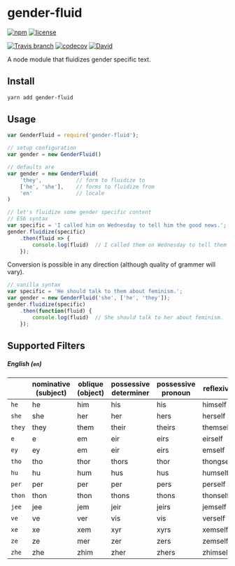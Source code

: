 
# gender-fluid

[![npm](https://img.shields.io/npm/v/gender-fluid.svg)](https://www.npmjs.com/package/gender-fluid)
[![license](https://img.shields.io/github/license/tommilligan/gender-fluid.svg)]()

[![Travis branch](https://img.shields.io/travis/tommilligan/gender-fluid/develop.svg)](https://travis-ci.org/tommilligan/gender-fluid)
[![codecov](https://codecov.io/gh/tommilligan/gender-fluid/branch/develop/graph/badge.svg)](https://codecov.io/gh/tommilligan/gender-fluid)
[![David](https://img.shields.io/david/tommilligan/gender-fluid.svg)](https://david-dm.org/tommilligan/gender-fluid)

A node module that fluidizes gender specific text.

## Install

```bash
yarn add gender-fluid
```

## Usage

```javascript
var GenderFluid = require('gender-fluid');

// setup configuration
var gender = new GenderFluid()

// defaults are
var gender = new GenderFluid(
    'they',           // form to fluidize to
    ['he', 'she'],    // forms to fluidize from
    'en'              // locale
)

// let's fluidize some gender specific content
// ES6 syntax
var specific = 'I called him on Wednesday to tell him the good news.';
gender.fluidize(specific)
    .then(fluid => {
        console.log(fluid)  // I called them on Wednesday to tell them the good news.
    });
```

Conversion is possible in any direction (although quality of grammer will vary).
```javascript
// vanilla syntax
var specific = 'He should talk to them about feminism.';
var gender = new GenderFluid('she', ['he', 'they']);
gender.fluidize(specific)
    .then(function(fluid) {
        console.log(fluid)  // She should talk to her about feminism.
    });
```

## Supported Filters

##### English (`en`)

| | nominative<br/>(subject) | oblique<br/>(object) | possessive<br/>determiner | possessive<br/>pronoun | reflexive |
| --- | --- | --- | --- | --- | --- |
|`he` | he | him | his | his | himself |
|`she` | she | her | her | hers | herself |
|`they` | they | them | their | theirs | themself |
|`e` | e | em | eir | eirs | eirself |
|`ey` | ey | em | eir | eirs | emself |
|`tho` | tho | thor | thors | thor | thongself |
|`hu` | hu | hum | hus | hus | humself |
|`per` | per | per | per | pers | perself |
|`thon` | thon | thon | thons | thons | thonself |
|`jee` | jee | jem | jeir | jeirs | jemself |
|`ve` | ve | ver | vis | vis | verself |
|`xe` | xe | xem | xyr | xyrs | xemself |
|`ze` | ze | mer | zer | zers | zemself |
|`zhe` | zhe | zhim | zher | zhers | zhimself |

